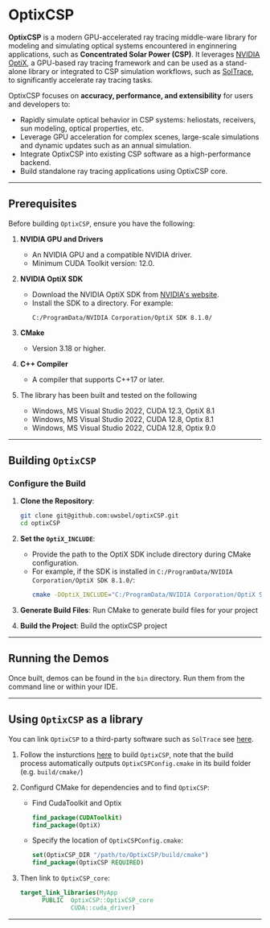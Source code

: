 
# OptixCSP

**OptixCSP** is a modern GPU-accelerated ray tracing middle-ware library for modeling and simulating optical systems encountered in enginnering applications, such as **Concentrated Solar Power (CSP)**.  It leverages [NVIDIA OptiX](https://developer.nvidia.com/optix), a GPU-based ray tracing framework and can be used as a stand-alone library or integrated to CSP simulation workflows, such as [SolTrace](https://github.com/NREL/SolTrace), to significantly accelerate ray tracing tasks.

OptixCSP focuses on **accuracy, performance, and extensibility** for users and developers to:

* Rapidly simulate optical behavior in CSP systems: heliostats, receivers, sun modeling, optical properties, etc.
* Leverage GPU acceleration for complex scenes, large-scale simulations and dynamic updates such as an annual simulation.
* Integrate OptixCSP into existing CSP software as a high-performance backend.
* Build standalone ray tracing applications using OptixCSP core.

---

## Prerequisites

Before building `OptixCSP`, ensure you have the following:

1. **NVIDIA GPU and Drivers**
   - An NVIDIA GPU and a compatible NVIDIA driver.
   - Minimum CUDA Toolkit version: 12.0.

2. **NVIDIA OptiX SDK**
   - Download the NVIDIA OptiX SDK from [NVIDIA's website](https://developer.nvidia.com/designworks/optix/download).
   - Install the SDK to a directory. For example:
     ```
     C:/ProgramData/NVIDIA Corporation/OptiX SDK 8.1.0/
     ```

3. **CMake**
   - Version 3.18 or higher.

4. **C++ Compiler**
   - A compiler that supports C++17 or later.

5. The library has been built and tested on the following
     - Windows, MS Visual Studio 2022, CUDA 12.3, OptiX 8.1
     - Windows, MS Visual Studio 2022, CUDA 12.8, Optix 8.1
     - Windows, MS Visual Studio 2022, CUDA 12.8, Optix 9.0

---

## Building `OptixCSP`

### Configure the Build

1. **Clone the Repository**:
   ```bash
   git clone git@github.com:uwsbel/optixCSP.git
   cd optixCSP
   ```

2. **Set the `OptiX_INCLUDE`**:
   - Provide the path to the OptiX SDK include directory during CMake configuration.
   - For example, if the SDK is installed in `C:/ProgramData/NVIDIA Corporation/OptiX SDK 8.1.0/`:
     ```bash
     cmake -DOptiX_INCLUDE="C:/ProgramData/NVIDIA Corporation/OptiX SDK 8.1.0/include" .
     ```

3. **Generate Build Files**:  Run CMake to generate build files for your project

4. **Build the Project**:  Build the optixCSP project
   
---

## Running the Demos

Once built, demos can be found in the `bin` directory. Run them from the command line or within your IDE.

---

## Using `OptixCSP` as a library

You can link `OptixCSP` to a third-party software such as `SolTrace` see [here](https://github.com/NREL/SolTrace.git).

1. Follow the insturctions [here](#building-optixcsp) to build `OptixCSP`, note that the build process automatically outputs `OptixCSPConfig.cmake` in its build folder (e.g. `build/cmake/`)

2. Configurd CMake for dependencies and to find `OptixCSP`:
    - Find CudaToolkit and Optix
      ```cmake
      find_package(CUDAToolkit)
      find_package(OptiX)
    - Specify the location of `OptixCSPConfig.cmake`:
      ```cmake
      set(OptixCSP_DIR "/path/to/OptixCSP/build/cmake")
      find_package(OptixCSP REQUIRED)
      ```

2. Then link to `OptixCSP_core`:
    ```cmake
    target_link_libraries(MyApp
          PUBLIC  OptixCSP::OptixCSP_core
                  CUDA::cuda_driver)
    ```
---
